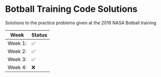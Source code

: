 # Botball Training Code Solutions
Solutions to the practice problems given at the 2019 NASA Botball training

| Week | Status|
| ---  | ---   |
|Week 1:| :white_check_mark:|
|Week 2:| :white_check_mark:|
|Week 3:| :white_check_mark:|
|Week 4:| :x:|
